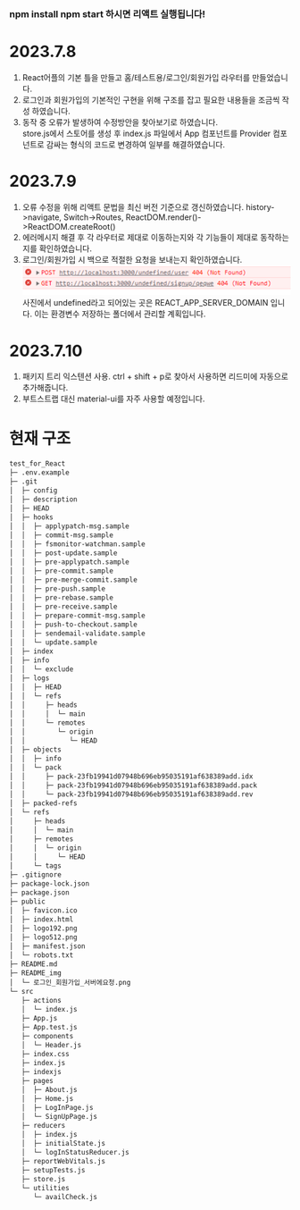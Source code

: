 ### npm install npm start 하시면 리액트 실행됩니다!

# 2023.7.8

1. React어플의 기본 틀을 만들고 홈/테스트용/로그인/회원가입 라우터를 만들었습니다.
2. 로그인과 회원가입의 기본적인 구현을 위해 구조를 잡고 필요한 내용들을 조금씩 작성
   하였습니다.
3. 동작 중 오류가 발생하여 수정방안을 찾아보기로 하였습니다.  
   store.js에서 스토어를 생성 후 index.js 파일에서 App 컴포넌트를 Provider 컴포넌트로 감싸는 형식의 코드로 변경하여 일부를 해결하였습니다.

# 2023.7.9

1. 오류 수정을 위해 리액트 문법을 최신 버전 기준으로 갱신하였습니다.
   history->navigate, Switch->Routes, ReactDOM.render()->ReactDOM.createRoot()
2. 에러메시지 해결 후 각 라우터로 제대로 이동하는지와 각 기능들이 제대로 동작하는지를
   확인하였습니다.
3. 로그인/회원가입 시 백으로 적절한 요청을 보내는지 확인하였습니다.
   ![참고사진](./README_img/로그인_회원가입_서버에요청.png)
   사진에서 undefined라고 되어있는 곳은 REACT_APP_SERVER_DOMAIN 입니다.
   이는 환경변수 저장하는 폴더에서 관리할 계획입니다.

# 2023.7.10

1. 패키지 트리 익스텐션 사용. ctrl + shift + p로 찾아서 사용하면 리드미에 자동으로 추가해줍니다.
2. 부트스트랩 대신 material-ui를 자주 사용할 예정입니다.

# 현재 구조

```
test_for_React
├─ .env.example
├─ .git
│  ├─ config
│  ├─ description
│  ├─ HEAD
│  ├─ hooks
│  │  ├─ applypatch-msg.sample
│  │  ├─ commit-msg.sample
│  │  ├─ fsmonitor-watchman.sample
│  │  ├─ post-update.sample
│  │  ├─ pre-applypatch.sample
│  │  ├─ pre-commit.sample
│  │  ├─ pre-merge-commit.sample
│  │  ├─ pre-push.sample
│  │  ├─ pre-rebase.sample
│  │  ├─ pre-receive.sample
│  │  ├─ prepare-commit-msg.sample
│  │  ├─ push-to-checkout.sample
│  │  ├─ sendemail-validate.sample
│  │  └─ update.sample
│  ├─ index
│  ├─ info
│  │  └─ exclude
│  ├─ logs
│  │  ├─ HEAD
│  │  └─ refs
│  │     ├─ heads
│  │     │  └─ main
│  │     └─ remotes
│  │        └─ origin
│  │           └─ HEAD
│  ├─ objects
│  │  ├─ info
│  │  └─ pack
│  │     ├─ pack-23fb19941d07948b696eb95035191af638389add.idx
│  │     ├─ pack-23fb19941d07948b696eb95035191af638389add.pack
│  │     └─ pack-23fb19941d07948b696eb95035191af638389add.rev
│  ├─ packed-refs
│  └─ refs
│     ├─ heads
│     │  └─ main
│     ├─ remotes
│     │  └─ origin
│     │     └─ HEAD
│     └─ tags
├─ .gitignore
├─ package-lock.json
├─ package.json
├─ public
│  ├─ favicon.ico
│  ├─ index.html
│  ├─ logo192.png
│  ├─ logo512.png
│  ├─ manifest.json
│  └─ robots.txt
├─ README.md
├─ README_img
│  └─ 로그인_회원가입_서버에요청.png
└─ src
   ├─ actions
   │  └─ index.js
   ├─ App.js
   ├─ App.test.js
   ├─ components
   │  └─ Header.js
   ├─ index.css
   ├─ index.js
   ├─ indexjs
   ├─ pages
   │  ├─ About.js
   │  ├─ Home.js
   │  ├─ LogInPage.js
   │  └─ SignUpPage.js
   ├─ reducers
   │  ├─ index.js
   │  ├─ initialState.js
   │  └─ logInStatusReducer.js
   ├─ reportWebVitals.js
   ├─ setupTests.js
   ├─ store.js
   └─ utilities
      └─ availCheck.js

```
